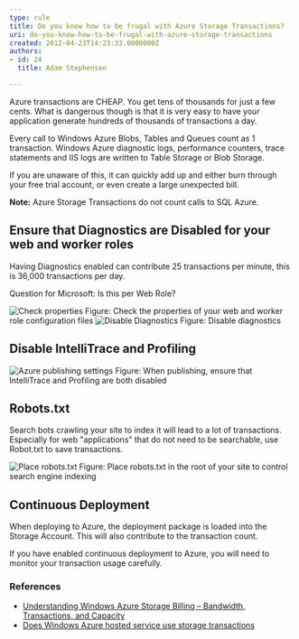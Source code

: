 ```yaml
---
type: rule
title: Do you know how to be frugal with Azure Storage Transactions?
uri: do-you-know-how-to-be-frugal-with-azure-storage-transactions
created: 2012-04-23T14:23:33.0000000Z
authors:
- id: 24
  title: Adam Stephensen

---
```




<span class='intro'> Azure transactions are CHEAP. You get tens of thousands for just a few cents. What is dangerous though is that it is very easy to have your application generate hundreds of thousands of transactions a day. </span>

<p>Every call to Windows Azure Blobs, Tables and Queues count as 1 transaction. Windows Azure diagnostic logs, performance counters, trace statements and IIS logs are written to Table Storage or Blob Storage.</p>
<p>If you are unaware of this, it can quickly add up and either burn through your free trial account, or even create a large unexpected bill.</p>
<p><strong>Note&#58;</strong> Azure Storage Transactions do not count calls to SQL Azure.</p>
<h2>Ensure that Diagnostics are Disabled for your web and worker roles</h2>
<p>Having Diagnostics enabled can contribute 25 transactions per minute, this is 36,000 transactions per day.</p>
<p>Question for Microsoft&#58; Is this per Web Role?</p>

<img src="/SoftwareDevelopment/Rules-to-Better-Azure/PublishingImages/azure-check-properties.jpg" alt="Check properties" class="ms-rteCustom-ImageArea" />
<span class="ms-rteCustom-FigureNormal">Figure&#58; Check the properties of your web and worker role configuration files</span>

<img src="/SoftwareDevelopment/Rules-to-Better-Azure/PublishingImages/azure-disable-diagnostics.jpg" alt="Disable Diagnostics" class="ms-rteCustom-ImageArea" />
<span class="ms-rteCustom-FigureNormal">Figure&#58; Disable diagnostics</span>

<h2>Disable IntelliTrace and Profiling</h2>

<img src="/SoftwareDevelopment/Rules-to-Better-Azure/PublishingImages/azure-publishing-settings.jpg" alt="Azure publishing settings" class="ms-rteCustom-ImageArea" />
<span class="ms-rteCustom-FigureNormal">Figure&#58; When publishing, ensure that IntelliTrace and Profiling are both disabled</span>

<h2>Robots.txt </h2>
<p>Search bots crawling your site to index it will lead to a lot of transactions. Especially for web &quot;applications&quot; that do not need to be searchable, use Robot.txt to save transactions.</p>

<img src="/SoftwareDevelopment/Rules-to-Better-Azure/PublishingImages/azure-robots.jpg" alt="Place robots.txt" class="ms-rteCustom-ImageArea" />
<span class="ms-rteCustom-FigureNormal">Figure&#58; Place robots.txt in the root of your site to control search engine indexing</span>

<h2>Continuous Deployment</h2>
<p>When deploying to Azure, the deployment package is loaded into the Storage Account. This will also contribute to the transaction count.</p>
<p>If you have enabled continuous deployment to Azure, you will need to monitor your transaction usage carefully.</p>

<h3>References</h3>
<ul>

<li><a href="http&#58;//blogs.msdn.com/b/windowsazurestorage/archive/2010/07/09/understanding-windows-azure-storage-billing-bandwidth-transactions-and-capacity.aspx%20target=">Understanding Windows Azure Storage Billing – Bandwidth, Transactions, and Capacity</a></li>
<li><a href="http&#58;//serverfault.com/questions/363803/does-windows-azure-hosted-service-use-storage-transactions%20target=">Does Windows Azure hosted service use storage transactions</a></li>
</ul>






